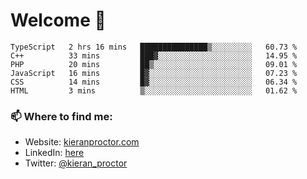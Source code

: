 # Welcome 🦘

<!--START_SECTION:waka-->

```text
TypeScript   2 hrs 16 mins   ███████████████▒░░░░░░░░░   60.73 %
C++          33 mins         ███▓░░░░░░░░░░░░░░░░░░░░░   14.95 %
PHP          20 mins         ██▒░░░░░░░░░░░░░░░░░░░░░░   09.01 %
JavaScript   16 mins         █▓░░░░░░░░░░░░░░░░░░░░░░░   07.23 %
CSS          14 mins         █▓░░░░░░░░░░░░░░░░░░░░░░░   06.34 %
HTML         3 mins          ▒░░░░░░░░░░░░░░░░░░░░░░░░   01.62 %
```

<!--END_SECTION:waka-->

### 📫 Where to find me:

-   Website: [kieranproctor.com](https://kieranproctor.com/)
-   LinkedIn: [here](https://www.linkedin.com/in/kieran-proctor-086b5a159/)
-   Twitter: [@kieran_proctor](https://twitter.com/kieran_proctor)
